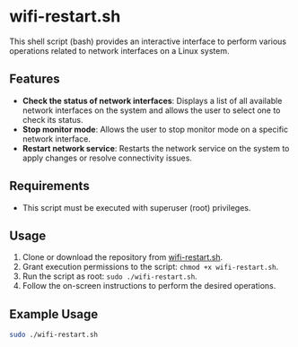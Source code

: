 # wifi-restart.sh

This shell script (bash) provides an interactive interface to perform various operations related to network interfaces on a Linux system.

## Features

- **Check the status of network interfaces**: Displays a list of all available network interfaces on the system and allows the user to select one to check its status.
- **Stop monitor mode**: Allows the user to stop monitor mode on a specific network interface.
- **Restart network service**: Restarts the network service on the system to apply changes or resolve connectivity issues.

## Requirements

- This script must be executed with superuser (root) privileges.

## Usage

1. Clone or download the repository from [wifi-restart.sh](https://github.com/Rootuser47363/wifi-restart.sh).
2. Grant execution permissions to the script: `chmod +x wifi-restart.sh`.
3. Run the script as root: `sudo ./wifi-restart.sh`.
4. Follow the on-screen instructions to perform the desired operations.

## Example Usage

```bash
sudo ./wifi-restart.sh
